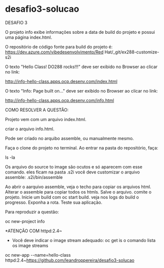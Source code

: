 # desafio3-solucao

DESAFIO 3

O projeto info exibe informações sobre a data de build do projeto e possui uma página index.html.

O repositório de código fonte para build do projeto é: https://dev.azure.com/vibedesenvolvimento/Red Hat/_git/ex288-customize-s2i

O texto "Hello Class! DO288 rocks!!!" deve ser exibido no Browser ao clicar no link:

http://info-hello-class.apps.ocp.desenv.com/index.html 

O texto "Info: Page built on..." deve ser exibido no Browser ao clicar no link:

http://info-hello-class.apps.ocp.desenv.com/info.html 

COMO RESOLVER A QUESTÃO:

Projeto vem com um arquivo index.html.

criar o arquivo info.html.

Pode ser criado no arquibo assemble, ou manualmente mesmo.

Faça o clone do projeto no terminal. Ao entrar na pasta do repositório, faça:

ls -la

Os arquivo do source to image são ocutos e só aparecem com esse comando. eles ficam na pasta .s2i você deve customizar o arquivo assemble: .s2i/bin/assemble

Ao abrir o aarquivo assemble, veja o techo para copiar os arquivos html. Alterar o assemble para copiar todos os htmls. Salve o arquivo. comite o projeto. Inicie um build com oc start build. veja nos logs do build o progresso. Exponha a rota. Teste sua aplicação.


Para reproduzir a questão:

oc new-project info

*ATENÇÃO COM httpd:2.4~
* Você deve indicar o image stream adequado:
oc get is
o comando lista os image streams

oc new-app --name=hello-class httpd:2.4~https://github.com/leandroppereira/desafio3-solucao

